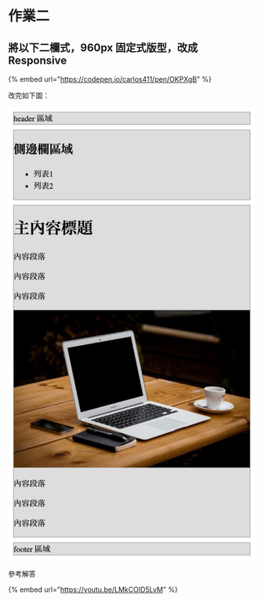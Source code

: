 # 作業二

## 將以下二欄式，960px 固定式版型，改成 Responsive

{% embed url="https://codepen.io/carlos411/pen/OKPXgB" %}

改完如下圖：

![&#x4E8C;&#x6B04;&#x5F0F;&#x56FA;&#x5B9A;&#x7248;&#x578B;&#x6539;&#x6210; Responsive](../../.gitbook/assets/er-lan-shi-gu-ding-ban-xing-gai-cheng-responsive.png)

參考解答

{% embed url="https://youtu.be/LMkCOID5LyM" %}



